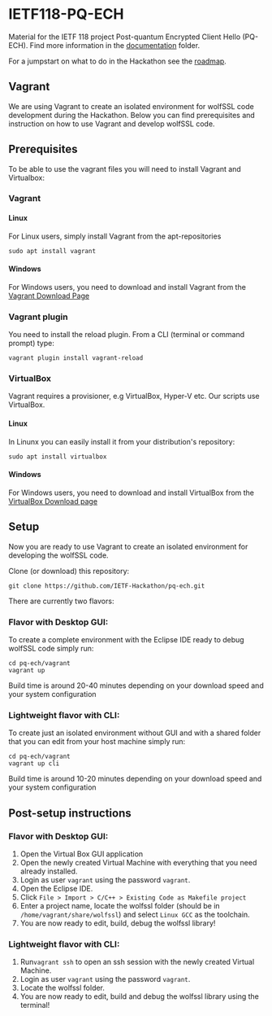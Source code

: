# IETF118-PQ-ECH
Material for the IETF 118 project Post-quantum Encrypted Client Hello (PQ-ECH). Find more information in the [documentation](documentation/) folder.

For a jumpstart on what to do in the Hackathon see the [roadmap](documentation/roadmap.md).


## Vagrant


We are using Vagrant to create an isolated environment for wolfSSL code development during the Hackathon. Below you can find prerequisites and instruction on how to use Vagrant and develop wolfSSL code.


## Prerequisites

To be able to use the vagrant files you will need to install Vagrant and Virtualbox:

### Vagrant

#### Linux

For Linux users, simply install Vagrant from the apt-repositories
```
sudo apt install vagrant
```
#### Windows

For Windows users, you need to download and install Vagrant from the [Vagrant Download Page](https://developer.hashicorp.com/vagrant/downloads)

### Vagrant plugin

You need to install the reload plugin. From a CLI (terminal or command prompt) type:

```
vagrant plugin install vagrant-reload
```

### VirtualBox

Vagrant requires a provisioner, e.g VirtualBox, Hyper-V etc. Our scripts use VirtualBox. 

#### Linux 

In Linunx you can easily install it from your distribution's repository:

```
sudo apt install virtualbox
```

#### Windows

For Windows users, you need to download and install VirtualBox from the [VirtualBox Download page](https://www.virtualbox.org/wiki/Downloads)

## Setup

Now you are ready to use Vagrant to create an isolated environment for developing the wolfSSL code. 

Clone (or download) this repository:

```
git clone https://github.com/IETF-Hackathon/pq-ech.git
```

There are currently two flavors:

### Flavor with Desktop GUI: 

To create a complete environment with the Eclipse IDE ready to debug wolfSSL code simply run:

```
cd pq-ech/vagrant
vagrant up
```

Build time is around 20-40 minutes depending on your download speed and your system configuration

### Lightweight flavor with CLI: 

To create just an isolated environment without GUI and with a shared folder that you can edit from your host machine simply run:

```
cd pq-ech/vagrant
vagrant up cli
```

Build time is around 10-20 minutes depending on your download speed and your system configuration

## Post-setup instructions

### Flavor with Desktop GUI: 

1) Open the Virtual Box GUI application
2) Open the newly created Virtual Machine with everything that you need already installed.
3) Login as user `vagrant` using the password `vagrant`.
4) Open the Eclipse IDE.
5) Click `File > Import > C/C++ > Existing Code as Makefile project`
6) Enter a project name, locate the wolfssl folder (should be in `/home/vagrant/share/wolfssl`) and select `Linux GCC` as the toolchain.
7) You are now ready to edit, build, debug the wolfssl library!


### Lightweight flavor with CLI: 

1) Run`vagrant ssh` to open an ssh session with the newly created Virtual Machine.
2) Login as user `vagrant` using the password `vagrant`.
3) Locate the wolfssl folder.
4) You are now ready to edit, build and debug the wolfssl library using the terminal! 

